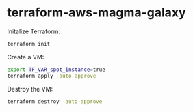 # terraform-aws-magma-galaxy

Initalize Terraform:
```bash
terraform init
```

Create a VM:
```bash
export TF_VAR_spot_instance=true
terraform apply -auto-approve
```

Destroy the VM:
```bash
terraform destroy -auto-approve
```
